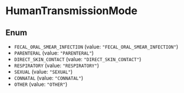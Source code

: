 # HumanTransmissionMode

## Enum

* `FECAL_ORAL_SMEAR_INFECTION` (value: `"FECAL_ORAL_SMEAR_INFECTION"`)
* `PARENTERAL` (value: `"PARENTERAL"`)
* `DIRECT_SKIN_CONTACT` (value: `"DIRECT_SKIN_CONTACT"`)
* `RESPIRATORY` (value: `"RESPIRATORY"`)
* `SEXUAL` (value: `"SEXUAL"`)
* `CONNATAL` (value: `"CONNATAL"`)
* `OTHER` (value: `"OTHER"`)
